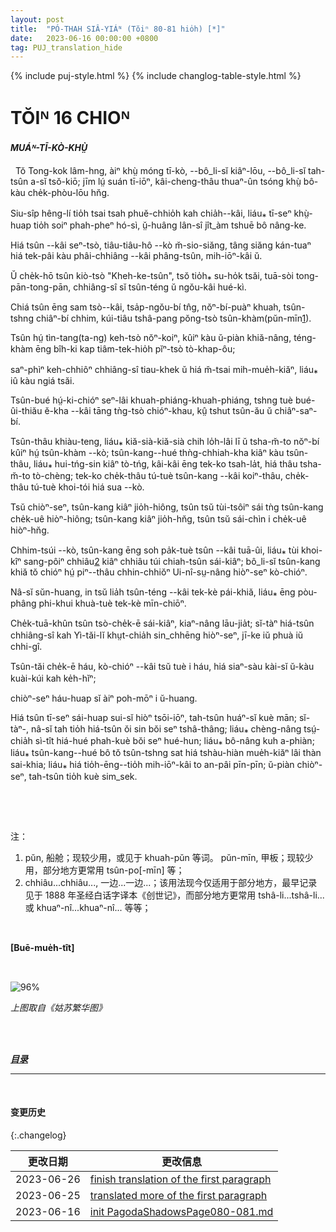 ```yaml
---
layout: post
title:  "PÓ-THAH SIÂ-YIÁᴺ (Tŏiⁿ 80-81 hio̍h) [*]"
date:   2023-06-16 00:00:00 +0800
tag: PUJ_translation_hide
---
```


{% include puj-style.html %}
{% include changlog-table-style.html %}

<!-- CHAPTER XVI. -->
# TŎIᴺ 16 CHIOᴺ

<!-- RAMBLINGS. -->
<h4><i>MUÁᴺ-TĪ-KÒ-KHṲ̀</i></h4>

<!-- IN Southern China, all travelling is done in boats, in sedan-chairs, or on foot, and the rate of speed seldom averages above three miles an hour, by any mode of conveyance. -->
&nbsp;&nbsp;Tŏ Tong-kok lâm-hng, àiⁿ khṳ̀ móng tī-kò, &#x002D;&#x002D;bô_li-sĭ kiâⁿ-lōu, &#x002D;&#x002D;bô_li-sĭ tah-tsûn a-sĭ tsŏ-kiō; jīm lṳ́ suán tī-iōⁿ, kâi-cheng-thâu thuaⁿ-ûn tsóng khṳ̀ bô-kàu che̍k-phòu-lōu hn̆g.
<!-- Food and bedding must be included in the luggage, and the itinerary must be carefully planned, else one may be without shelter at nightfall. -->
Siu-sîp hêng-lí tio̍h tsai tsah phuĕ-chhio̍h kah chia̍h&#x002D;&#x002D;kâi, liáu⁎ tī-seⁿ khṳ̀-huap tio̍h soiⁿ phah-pheⁿ hó-sì, ṳ̆-huâng lân-sî jît_àm tshuē bô nâng-ke.
<!-- Of boats, there is a special style for nearly every stream, varying from the simplest raft to the elaborately constructed and ornate junk. -->
Hiá tsûn &#x002D;&#x002D;kâi seⁿ-tsò, tiâu-tiâu-hô &#x002D;&#x002D;kò m̆-sio-siăng, tâng siăng kán-tuaⁿ hiá tek-pâi kàu phâi-chhiâng &#x002D;&#x002D;kâi phâng-tsûn, mih-iōⁿ-kâi ŭ.
<!-- One of medium size and considerable comfort is that called the "Hakka boat," which has usually a crew of five men. -->
Ŭ che̍k-hō tsûn kiò-tsò "Kheh-ke-tsûn", tsŏ tio̍h⁎ su-ho̍k tsăi, tuā-sòi tong-pān-tong-pān, chhiâng-sî sĭ tsûn-téng ŭ ngŏu-kâi hué-kì.
<!-- It is of fir, about fifty feet long and eight feet wide, with a hold three feet deep, over which a flooring of loose boards is laid. -->
Chiá tsûn ēng sam tsò&#x002D;&#x002D;kâi, tsa̍p-ngŏu-bí tn̂g, nŏⁿ-bí-puàⁿ khuah, tsûn-tshng chiâⁿ-bí chhim, kúi-tiâu tshâ-pang pŏng-tsò tsûn-khàm(pŭn-mīn<a href="#note_1" class="note">1</a>).
<!-- In the middle of the boat are two apartments, high enough to stand in, roofed semicircularly with splint basket-work, and thatched with leaves of the edible bamboo. -->
Tsûn hṳ́ tìn-tang(ta-ng) keh-tsò nŏⁿ-koiⁿ, kûiⁿ kàu ŭ-piàn khiă-nâng, téng-khàm ēng bîh-ki kap tiâm-tek-hio̍h pĭⁿ-tsò tò-khap-ôu; 
<!-- The three partitions, forming the walls of the two apartments, are often grotesquely carved and gorgeously painted. -->
saⁿ-phìⁿ keh-chhiôⁿ chhiâng-sî tiau-khek ŭ hiá m̆-tsai mih-mue̍h-kiăⁿ, liáu⁎ iû kàu ngiá tsăi. 
<!-- The tiller is a wide paddle, projecting ten feet behind the boat, after passing through a hole in an upright post, which turns on a pivot in the stern. -->
Tsûn-bué hṳ́-ki-chióⁿ seⁿ-lâi khuah-phiáng-khuah-phiáng, tshng tuè bué-ûi-thiău ĕ-kha &#x002D;&#x002D;kâi tāng tǹg-tsò chióⁿ-khau, kṳ̂ tshut tsûn-ău ŭ chiâⁿ-saⁿ-bí.
<!-- The prow rises, by an inclined plane, six feet above the deck, and up this the boatmen walk barefooted, then turn around, and come back almost head downward, each bearing his weight on a long pole, one end of which is fixed against his shoulder, while the other is inserted in the sandy bottom of the shallow stream. -->
Tsûn-thâu khiàu-teng, liáu⁎ kiă-sià-kiă-sià chih lo̍h-lâi lī ŭ tsha-m̆-to nŏⁿ-bí kûiⁿ hṳ́ tsûn-khàm &#x002D;&#x002D;kò; tsûn-kang&#x002D;&#x002D;hué thǹg-chhiah-kha kiâⁿ kàu tsûn-thâu, liáu⁎ hui-tńg-sin kiâⁿ tò-tńg, kâi-kâi ēng tek-ko tsah-la̍t, hiá thâu tsha-m̆-to tò-chèng; tek-ko che̍k-thâu tú-tuè tsûn-kang &#x002D;&#x002D;kâi koiⁿ-thâu, che̍k-thâu tú-tuè khoi-tói hiá sua &#x002D;&#x002D;kò.
<!-- Thus the boat is pushed forward just half as fast and half as far as the boatmen walk. -->
Tsŭ chiòⁿ-seⁿ, tsûn-kang kiâⁿ jio̍h-hiông, tsûn tsŭ tùi-tsôiⁿ sái tǹg tsûn-kang che̍k-uê hiòⁿ-hiông; tsûn-kang kiâⁿ jio̍h-hn̆g, tsûn tsŭ sái-chìn i che̍k-uê hiòⁿ-hn̆g.
<!-- In deeper water, the boat is drawn along by ropes tied to its mast, the boatmen walking in a tow-path on shore; or it is rowed, the boatman standing at the oar as does a Venetian gondolier. -->
Chhim-tsúi &#x002D;&#x002D;kò, tsûn-kang ēng soh pa̍k-tuè tsûn &#x002D;&#x002D;kâi tuā-ûi, liáu⁎ tùi khoi-kîⁿ sang-pôiⁿ chhiâu<a href="#note_2" class="note">2</a> kiâⁿ chhiâu túi chiah-tsûn sái-kiâⁿ; bô_li-sĭ tsûn-kang khiă tŏ chióⁿ hṳ́ piⁿ&#x002D;&#x002D;thâu chhin-chhiŏⁿ Ui-nî-sṳ-nâng hiòⁿ-seⁿ kò-chióⁿ. 
<!-- When there is a favourable wind, they set a bamboo mat perpendicularly on the top of the boat, and stretch cloth sails above and beside it. -->
Nâ-sĭ sŭn-huang, in tsŭ lia̍h tsûn-téng &#x002D;&#x002D;kâi tek-kè pái-khiă, liáu⁎ ēng pòu-phâng phi-khui khuà-tuè tek-kè mīn-chiōⁿ.
<!-- Many boats, sailing together, make a striking scene; for, though they be torn and dirty, they are always, like Italian beggars, picturesque in their rags. -->
Che̍k-tuā-khûn tsûn tsò-che̍k-ē sái-kiâⁿ, kiaⁿ-nâng lāu-jia̍t; sĭ-tàⁿ hiá-tsûn chhiâng-sî kah Yì-tăi-lĭ khṳt-chia̍h sin_chhēng hiòⁿ-seⁿ, jī-ke iŭ phuà iŭ chhi-gî.
<!-- The boatmen have a peculiar and not unmusical cry, which the steersman shouts and the bowman echoes. -->
Tsûn-tăi che̍k-ē háu, kò-chióⁿ &#x002D;&#x002D;kâi tsŭ tuè i háu, hiá siaⁿ-sàu kài-sĭ ŭ-kàu kuài-kúi kah ke̍h-hĭⁿ;
<!-- This is their manner of whistling for the wind. -->
chiòⁿ-seⁿ háu-huap sĭ àiⁿ poh-mōⁿ i ŭ-huang.
<!-- Even with all these diverse modes of propulsion, progress is slow; but if one gets a boat that is new, and free from vermin; if the smoke from the cooking, which must be done for all on board, is well shut off; if there are no opium-smokers among the crew; if no unsavoury cargo has been stowed in the hold, as a private business venture by the boatmen; and if the boat has been carefully furnished with everything that is necessary during the trip, one may travel very comfortably. -->
Hiá tsûn tī-seⁿ sái-huap sui-sĭ hiòⁿ tsōi-iōⁿ, tah-tsûn huáⁿ-sĭ kuè mān; sĭ-tàⁿ-, nâ-sĭ tah tio̍h hiá-tsûn ŏi sin bŏi seⁿ tshâ-thâng; liáu⁎ chèng-nâng tsṳ́-chia̍h sì-tît hiá-hué phah-kuè bŏi seⁿ hué-hun; liáu⁎ bô-nâng kuh a-phiàn; liáu⁎ tsûn-kang&#x002D;&#x002D;hué bô tŏ tsûn-tshng sat hiá tshàu-hiàn mue̍h-kiăⁿ lâi thàn sai-khia; liáu⁎ hiá tio̍h-ēng&#x002D;&#x002D;tio̍h mih-iōⁿ-kâi to an-pâi pīn-pīn; ŭ-piàn chiòⁿ-seⁿ, tah-tsûn tio̍h kuè sim_sek.

<!-- Those who travel by boat sleep in their floating domicile; but those who travel in a sedan-chair must seek lodgings in an inn; where nothing is furnished except a bedstead and a fire by which to cook. -->
&nbsp;&nbsp;
<!-- The chair is usually carried by two coolies; but if the occupant be portly, he will soon be set down, with the remark that a person so highly favoured by the gods should have three bearers. -->
<!-- The chair-coolies are of the lowest class in China, and are so obstreperous and foul-mouthed that one who deals with them in travelling soon comes to believe that the canon debarring their descendants to the third generation from the literary examinations is a reasonable one, founded on the law of heredity. -->
<br>


注：
1. <span id="note_1">pŭn, 船舱；现较少用，或见于 khuah-pŭn 等词。 pŭn-mīn, 甲板；现较少用，部分地方更常用 tsûn-po[-mīn] 等；</span>
2. <span id="note_2">chhiâu...chhiâu..., 一边...一边...；该用法现今仅适用于部分地方，最早记录见于 1888 年圣经白话字译本《创世记》，而部分地方更常用 tshâ-li...tshâ-li... 或 khuaⁿ-nî...khuaⁿ-nî... 等等；</span>

<br>

**[Buē-mue̍h-tît]**

<br>

![96%](https://media.githubusercontent.com/media/DonAnthonyLee/DonAnthonyLee.github.io/main/images/%E6%B8%85%E4%BB%A3%E5%AE%A2%E8%88%B9-%E5%A7%91%E8%8B%8F%E7%B9%81%E5%8D%8E%E5%9B%BE.png)

*上图取自《姑苏繁华图》*

<br>

<br>

<!-- ***[前页](PagodaShadowsPage079.html)*** -->
***[目录](PagodaShadowsPreface.html#ma̍k-lo̍k)***
<!-- ***[后页](PagodaShadowsPage082.html)*** -->

---
<br>

#### 变更历史

{:.changelog}

| 更改日期 | 更改信息 |
| --- | --- |
| 2023-06-26 | <a href="https://github.com/DonAnthonyLee/DonAnthonyLee.github.io/commit/8c8ab27450cad66c4c623560b3f0a8f97f3f415f" target="_blank">finish translation of the first paragraph</a> |
| 2023-06-25 | <a href="https://github.com/DonAnthonyLee/DonAnthonyLee.github.io/commit/a9a295af0a392a12bf03739e8b54a400301d9f20" target="_blank">translated more of the first paragraph</a> |
| 2023-06-16 | <a href="https://github.com/DonAnthonyLee/DonAnthonyLee.github.io/commit/a282da18dcc9571a5755fad2d0c53a736c17e18e" target="_blank">init PagodaShadowsPage080-081.md</a> |
